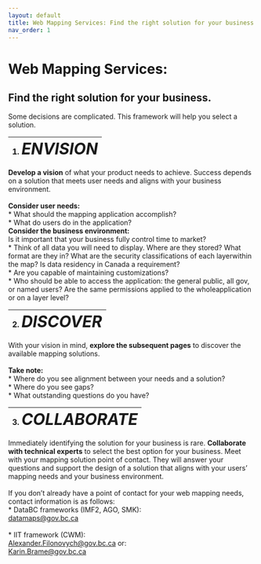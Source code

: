 ```yaml
---
layout: default
title: Web Mapping Services: Find the right solution for your business.
nav_order: 1
---
```


# Web Mapping Services: 
## Find the right solution for your business. 

Some decisions are complicated. This framework will help you select a solution.

|1. <font size="6">***ENVISION***|
|-|



**Develop a vision** of what your product needs to achieve. Success depends on a solution that meets user needs and aligns with your business environment.<br><br>
**Consider user needs:** <br>* What should the mapping application accomplish? <br>* What do users do in the application?<br>
**Consider the business environment:** <br>	Is it important that your business fully control time to market?<br>*	Think of all data you will need to display. Where are they stored? What format are they in? What are the security classifications of each layerwithin the map? Is data residency in Canada a requirement? <br>*	Are you capable of maintaining customizations? <br>*	Who should be able to access the application: the general public, all gov, or named users? Are the same permissions applied to the wholeapplication or on a layer level?<br>

|2. <font size="6">***DISCOVER***|
|-|


With your vision in mind, **explore the subsequent pages** to discover the available mapping solutions.<br><br>
**Take note:** <br>*  Where do you see alignment between your needs and a solution?<br>*  Where do you see gaps?<br>*  What outstanding questions do you have?<br>

|3. <font size="6">***COLLABORATE***|
|-|


Immediately identifying the solution for your business is rare. **Collaborate with technical experts** to select the best option for your business. Meet with your mapping solution point of contact. They will answer your questions and support the design of a solution that aligns with your users’ mapping needs and your business environment.<br><br>
If you don’t already have a point of contact for your web mapping needs, contact information is as follows:<br>*  DataBC frameworks (IMF2, AGO, SMK):<br>datamaps@gov.bc.ca<br><br>*  IIT framework (CWM):<br>Alexander.Filonovych@gov.bc.ca or:<br>Karin.Brame@gov.bc.ca<br>


<!---
![alt text](assets/img/hadf_workstreams.png "HADF Deliverables")
![](assets/img/hadf_workstreams.png)


![](assets/images/hadf_workstreams.png)
-->

